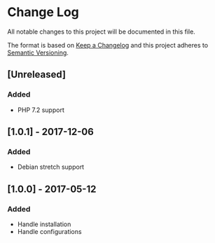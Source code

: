 # Change Log
All notable changes to this project will be documented in this file.

The format is based on [Keep a Changelog](http://keepachangelog.com/)
and this project adheres to [Semantic Versioning](http://semver.org/).

## [Unreleased]
### Added
- PHP 7.2 support

## [1.0.1] - 2017-12-06
### Added
- Debian stretch support

## [1.0.0] - 2017-05-12
### Added
- Handle installation
- Handle configurations
